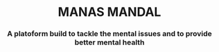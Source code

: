 <h1 align="Center">MANAS MANDAL</h1>
<h3 align="center">A platoform build to tackle the mental issues and to provide better mental health</h3>
